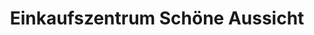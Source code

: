 ---
title: "Einkaufszentrum Schöne Aussicht"
url: /weissenfels/einkaufszentrum-schoene-aussicht/
shop: Einkaufszentrum
---